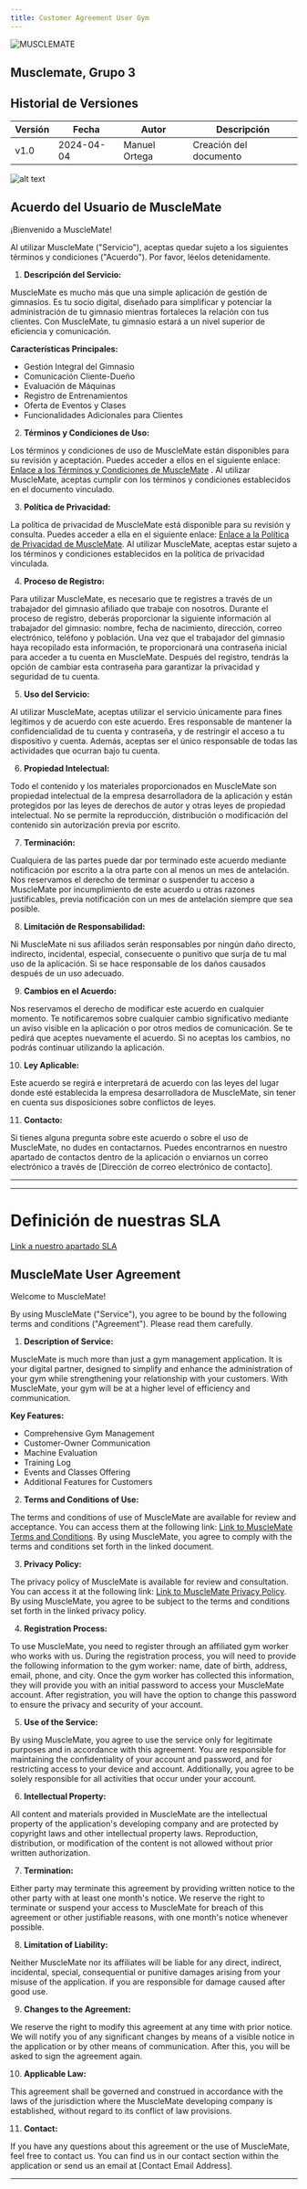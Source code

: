 ```yaml
---
title: Customer Agreement User Gym
---
```


![MUSCLEMATE](logo.png)

## Musclemate, Grupo 3
##  Historial de Versiones

| Versión | Fecha       | Autor      | Descripción                            |
|---------|-------------|------------|----------------------------------------|
| v1.0    | 2024-04-04 | Manuel Ortega|Creación del documento|

![alt text](image-1.png)

## Acuerdo del Usuario de MuscleMate

¡Bienvenido a MuscleMate!

Al utilizar MuscleMate ("Servicio"), aceptas quedar sujeto a los siguientes términos y condiciones ("Acuerdo"). Por favor, léelos detenidamente.

1. **Descripción del Servicio:**

MuscleMate es mucho más que una simple aplicación de gestión de gimnasios. Es tu socio digital, diseñado para simplificar y potenciar la administración de tu gimnasio mientras fortaleces la relación con tus clientes. Con MuscleMate, tu gimnasio estará a un nivel superior de eficiencia y comunicación.

**Características Principales:**
- Gestión Integral del Gimnasio
- Comunicación Cliente-Dueño
- Evaluación de Máquinas
- Registro de Entrenamientos
- Oferta de Eventos y Clases
- Funcionalidades Adicionales para Clientes

2. **Términos y Condiciones de Uso:**

Los términos y condiciones de uso de MuscleMate están disponibles para su revisión y aceptación. Puedes acceder a ellos en el siguiente enlace: [Enlace a los Términos y Condiciones de MuscleMate](/docs/Other-Evaluable-Docs/Legal-Impact/customer_agreement) . Al utilizar MuscleMate, aceptas cumplir con los términos y condiciones establecidos en el documento vinculado.

3. **Política de Privacidad:**

La política de privacidad de MuscleMate está disponible para su revisión y consulta. Puedes acceder a ella en el siguiente enlace: [Enlace a la Política de Privacidad de MuscleMate](/docs/Other-Evaluable-Docs/Legal-Impact/privacy_policy). Al utilizar MuscleMate, aceptas estar sujeto a los términos y condiciones establecidos en la política de privacidad vinculada.

4. **Proceso de Registro:**

Para utilizar MuscleMate, es necesario que te registres a través de un trabajador del gimnasio afiliado que trabaje con nosotros. Durante el proceso de registro, deberás proporcionar la siguiente información al trabajador del gimnasio: nombre, fecha de nacimiento, dirección, correo electrónico, teléfono y población. Una vez que el trabajador del gimnasio haya recopilado esta información, te proporcionará una contraseña inicial para acceder a tu cuenta en MuscleMate. Después del registro, tendrás la opción de cambiar esta contraseña para garantizar la privacidad y seguridad de tu cuenta.

5. **Uso del Servicio:**

Al utilizar MuscleMate, aceptas utilizar el servicio únicamente para fines legítimos y de acuerdo con este acuerdo. Eres responsable de mantener la confidencialidad de tu cuenta y contraseña, y de restringir el acceso a tu dispositivo y cuenta. Además, aceptas ser el único responsable de todas las actividades que ocurran bajo tu cuenta.

6. **Propiedad Intelectual:**

Todo el contenido y los materiales proporcionados en MuscleMate son propiedad intelectual de la empresa desarrolladora de la aplicación y están protegidos por las leyes de derechos de autor y otras leyes de propiedad intelectual. No se permite la reproducción, distribución o modificación del contenido sin autorización previa por escrito.

7. **Terminación:**

Cualquiera de las partes puede dar por terminado este acuerdo mediante notificación por escrito a la otra parte con al menos un mes de antelación. Nos reservamos el derecho de terminar o suspender tu acceso a MuscleMate por incumplimiento de este acuerdo u otras razones justificables, previa notificación con un mes de antelación siempre que sea posible.

8. **Limitación de Responsabilidad:**

Ni MuscleMate ni sus afiliados serán responsables por ningún daño directo, indirecto, incidental, especial, consecuente o punitivo que surja de tu mal uso de la aplicación. Si se hace responsable de los daños causados después de un uso adecuado.


9. **Cambios en el Acuerdo:**

Nos reservamos el derecho de modificar este acuerdo en cualquier momento. Te notificaremos sobre cualquier cambio significativo mediante un aviso visible en la aplicación o por otros medios de comunicación. Se te pedirá que aceptes nuevamente el acuerdo. Si no aceptas los cambios, no podrás continuar utilizando la aplicación.

10. **Ley Aplicable:**

Este acuerdo se regirá e interpretará de acuerdo con las leyes del lugar donde esté establecida la empresa desarrolladora de MuscleMate, sin tener en cuenta sus disposiciones sobre conflictos de leyes.

11. **Contacto:**

Si tienes alguna pregunta sobre este acuerdo o sobre el uso de MuscleMate, no dudes en contactarnos. Puedes encontrarnos en nuestro apartado de contactos dentro de la aplicación o enviarnos un correo electrónico a través de [Dirección de correo electrónico de contacto].

---

--------------------------------------------------------------------------------------------------------------------------


# Definición de nuestras SLA
[Link a nuestro apartado SLA](/docs/Other-Evaluable-Docs/SLA)


## MuscleMate User Agreement

Welcome to MuscleMate!

By using MuscleMate ("Service"), you agree to be bound by the following terms and conditions ("Agreement"). Please read them carefully.

1. **Description of Service:**

MuscleMate is much more than just a gym management application. It is your digital partner, designed to simplify and enhance the administration of your gym while strengthening your relationship with your customers. With MuscleMate, your gym will be at a higher level of efficiency and communication.

**Key Features:**
- Comprehensive Gym Management
- Customer-Owner Communication
- Machine Evaluation
- Training Log
- Events and Classes Offering
- Additional Features for Customers

2. **Terms and Conditions of Use:**

The terms and conditions of use of MuscleMate are available for review and acceptance. You can access them at the following link: [Link to MuscleMate Terms and Conditions](/docs/Other-Evaluable-Docs/Legal-Impact/customer_agreement). By using MuscleMate, you agree to comply with the terms and conditions set forth in the linked document.

3. **Privacy Policy:**

The privacy policy of MuscleMate is available for review and consultation. You can access it at the following link: [Link to MuscleMate Privacy Policy](/docs/Other-Evaluable-Docs/Legal-Impact/privacy_policy). By using MuscleMate, you agree to be subject to the terms and conditions set forth in the linked privacy policy.

4. **Registration Process:**

To use MuscleMate, you need to register through an affiliated gym worker who works with us. During the registration process, you will need to provide the following information to the gym worker: name, date of birth, address, email, phone, and city. Once the gym worker has collected this information, they will provide you with an initial password to access your MuscleMate account. After registration, you will have the option to change this password to ensure the privacy and security of your account.

5. **Use of the Service:**

By using MuscleMate, you agree to use the service only for legitimate purposes and in accordance with this agreement. You are responsible for maintaining the confidentiality of your account and password, and for restricting access to your device and account. Additionally, you agree to be solely responsible for all activities that occur under your account.

6. **Intellectual Property:**

All content and materials provided in MuscleMate are the intellectual property of the application's developing company and are protected by copyright laws and other intellectual property laws. Reproduction, distribution, or modification of the content is not allowed without prior written authorization.

7. **Termination:**

Either party may terminate this agreement by providing written notice to the other party with at least one month's notice. We reserve the right to terminate or suspend your access to MuscleMate for breach of this agreement or other justifiable reasons, with one month's notice whenever possible.

8. **Limitation of Liability:**

Neither MuscleMate nor its affiliates will be liable for any direct, indirect, incidental, special, consequential or punitive damages arising from your misuse of the application. if you are responsible for damage caused after good use.

9. **Changes to the Agreement:**

We reserve the right to modify this agreement at any time with prior notice. We will notify you of any significant changes by means of a visible notice in the application or by other means of communication. After this, you will be asked to sign the agreement again.

10. **Applicable Law:**

This agreement shall be governed and construed in accordance with the laws of the jurisdiction where the MuscleMate developing company is established, without regard to its conflict of law provisions.

11. **Contact:**

If you have any questions about this agreement or the use of MuscleMate, feel free to contact us. You can find us in our contact section within the application or send us an email at [Contact Email Address].

---
